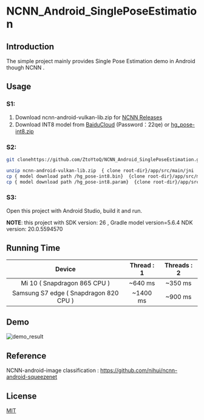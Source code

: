 # NCNN_Android_SinglePoseEstimation
## Introduction 
The simple project mainly provides Single Pose Estimation demo in Android though NCNN .

## Usage

### S1:

1. Download ncnn-android-vulkan-lib.zip for [NCNN Releases](https://github.com/Tencent/ncnn/releases)
2. Download INT8 model from [BaiduCloud](https://pan.baidu.com/s/1QOCGh99e_3jVZgH9XMdhlQ) (Password：22qe)  or [hg_pose-int8.zip](https://github.com/ZtoYtoQ/NCNN-PoseEstimation/releases)

### S2:

```bash
git clonehttps://github.com/ZtoYtoQ/NCNN_Android_SinglePoseEstimation.git

unzip ncnn-android-vulkan-lib.zip  { clone root-dir}/app/src/main/jni 
cp { model download path /hg_pose-int8.bin}  {clone root-dir}/app/src/main/assets/ 
cp { model download path /hg_pose-int8.param}  {clone root-dir}/app/src/main/assets/ 
```

### S3:

Open this project with Android Studio, build it and run.

**NOTE**: this project with  SDK version: 26 , Gradle model version=5.6.4 NDK version: 20.0.5594570


## Running Time

|               **Device**               | Thread : 1 | Threads : 2 |
| :------------------------------------: | :--------: | :---------: |
|      Mi 10 ( Snapdragon 865 CPU )      |  ~640 ms   |   ~350 ms   |
| Samsung S7 edge ( Snapdragon 820 CPU ) |  ~1400 ms  |   ~900 ms   |

## Demo

![demo_result](https://github.com/ZtoYtoQ/NCNN_Android_SinglePoseEstimation/blob/master/demo_result.jpg)

## Reference

NCNN-android-image classification :   https://github.com/nihui/ncnn-android-squeezenet

## License
[MIT](https://choosealicense.com/licenses/mit/)
